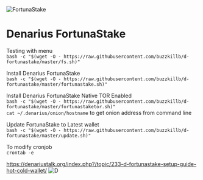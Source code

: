 ![FortunaStake](https://i.imgur.com/ZO4lDWT.png)
# Denarius FortunaStake

Testing with menu  
```bash -c "$(wget -O - https://raw.githubusercontent.com/buzzkillb/d-fortunastake/master/fs.sh)"```  

Install Denarius FortunaStake  
```bash -c "$(wget -O - https://raw.githubusercontent.com/buzzkillb/d-fortunastake/master/fortunastake.sh)"```  

Install Denarius FortunaStake Native TOR Enabled  
```bash -c "$(wget -O - https://raw.githubusercontent.com/buzzkillb/d-fortunastake/master/fortunastaketor.sh)"```  
```cat ~/.denarius/onion/hostname``` to get onion address from command line  

Update FortunaStake to Latest wallet  
```bash -c "$(wget -O - https://raw.githubusercontent.com/buzzkillb/d-fortunastake/master/update.sh)"```

To modify cronjob  
```crontab -e```

https://denariustalk.org/index.php?/topic/233-d-fortunastake-setup-guide-hot-cold-wallet/
![D](https://i.imgur.com/XwZtq86.gif)
